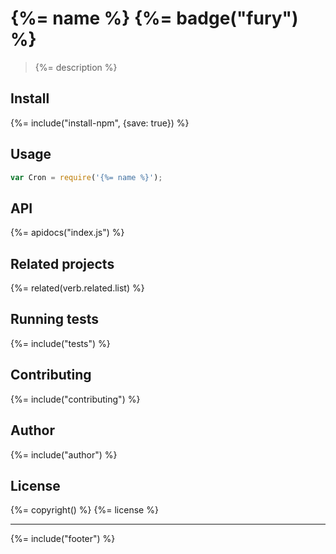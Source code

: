 # {%= name %} {%= badge("fury") %}

> {%= description %}

## Install
{%= include("install-npm", {save: true}) %}

## Usage

```js
var Cron = require('{%= name %}');
```

## API
{%= apidocs("index.js") %}

## Related projects
{%= related(verb.related.list) %}

## Running tests
{%= include("tests") %}

## Contributing
{%= include("contributing") %}

## Author
{%= include("author") %}

## License
{%= copyright() %}
{%= license %}

***

{%= include("footer") %}

[firebase]: https://www.firebase.com/
[firebase-queue]: https://github.com/firebase/firebase-queue
